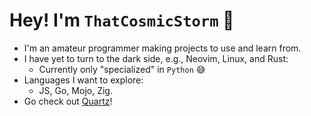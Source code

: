 # Hey! I'm `ThatCosmicStorm` 👋

- I'm an amateur programmer making projects to use and learn from.
- I have yet to turn to the dark side, e.g., Neovim, Linux, and Rust:
  - Currently only "specialized" in `Python` 😅
- Languages I want to explore:
  - JS, Go, Mojo, Zig.
- Go check out [Quartz](https://github.com/ThatCosmicStorm/Quartz)!
